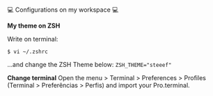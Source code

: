 
💻  Configurations on my workspace 💻  

**My theme on ZSH**

Write on terminal:

`$ vi ~/.zshrc`

...and change the ZSH Theme below:
`ZSH_THEME="steeef"`

**Change terminal**
Open the menu > Terminal > Preferences > Profiles (Terminal > Preferências > Perfis) and import your Pro.terminal.
